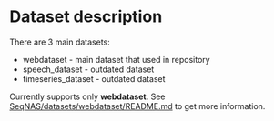 # Dataset description

There are 3 main datasets:
- webdataset - main dataset that used in repository
- speech_dataset - outdated dataset
- timeseries_dataset - outdated dataset

Currently supports only **webdataset**. See [SeqNAS/datasets/webdataset/README.md](webdataset/README.md) to get more information.
